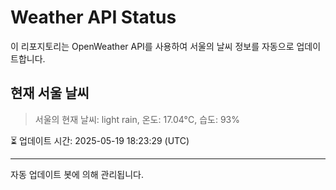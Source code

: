 
# Weather API Status

이 리포지토리는 OpenWeather API를 사용하여 서울의 날씨 정보를 자동으로 업데이트합니다.

## 현재 서울 날씨
> 서울의 현재 날씨: light rain, 온도: 17.04°C, 습도: 93%

⏳ 업데이트 시간: 2025-05-19 18:23:29 (UTC)

---
자동 업데이트 봇에 의해 관리됩니다.
